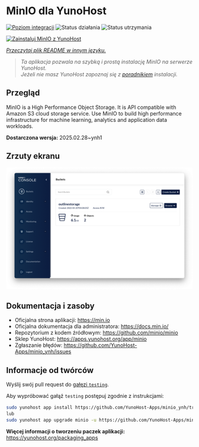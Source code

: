 <!--
To README zostało automatycznie wygenerowane przez <https://github.com/YunoHost/apps/tree/master/tools/readme_generator>
Nie powinno być ono edytowane ręcznie.
-->

# MinIO dla YunoHost

[![Poziom integracji](https://apps.yunohost.org/badge/integration/minio)](https://ci-apps.yunohost.org/ci/apps/minio/)
![Status działania](https://apps.yunohost.org/badge/state/minio)
![Status utrzymania](https://apps.yunohost.org/badge/maintained/minio)

[![Zainstaluj MinIO z YunoHost](https://install-app.yunohost.org/install-with-yunohost.svg)](https://install-app.yunohost.org/?app=minio)

*[Przeczytaj plik README w innym języku.](./ALL_README.md)*

> *Ta aplikacja pozwala na szybką i prostą instalację MinIO na serwerze YunoHost.*  
> *Jeżeli nie masz YunoHost zapoznaj się z [poradnikiem](https://yunohost.org/install) instalacji.*

## Przegląd

MinIO is a High Performance Object Storage. It is API compatible with Amazon S3 cloud storage service. Use MinIO to build high performance infrastructure for machine learning, analytics and application data workloads.


**Dostarczona wersja:** 2025.02.28~ynh1

## Zrzuty ekranu

![Zrzut ekranu z MinIO](./doc/screenshots/screenshot.png)

## Dokumentacja i zasoby

- Oficjalna strona aplikacji: <https://min.io>
- Oficjalna dokumentacja dla administratora: <https://docs.min.io/>
- Repozytorium z kodem źródłowym: <https://github.com/minio/minio>
- Sklep YunoHost: <https://apps.yunohost.org/app/minio>
- Zgłaszanie błędów: <https://github.com/YunoHost-Apps/minio_ynh/issues>

## Informacje od twórców

Wyślij swój pull request do [gałęzi `testing`](https://github.com/YunoHost-Apps/minio_ynh/tree/testing).

Aby wypróbować gałąź `testing` postępuj zgodnie z instrukcjami:

```bash
sudo yunohost app install https://github.com/YunoHost-Apps/minio_ynh/tree/testing --debug
lub
sudo yunohost app upgrade minio -u https://github.com/YunoHost-Apps/minio_ynh/tree/testing --debug
```

**Więcej informacji o tworzeniu paczek aplikacji:** <https://yunohost.org/packaging_apps>
